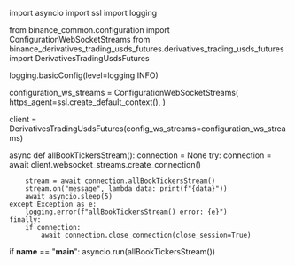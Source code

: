 import asyncio
import ssl
import logging

from binance_common.configuration import ConfigurationWebSocketStreams
from binance_derivatives_trading_usds_futures.derivatives_trading_usds_futures import DerivativesTradingUsdsFutures

logging.basicConfig(level=logging.INFO)

configuration_ws_streams = ConfigurationWebSocketStreams(
    https_agent=ssl.create_default_context(),
)

client = DerivativesTradingUsdsFutures(config_ws_streams=configuration_ws_streams)


async def allBookTickersStream():
    connection = None
    try:
        connection = await client.websocket_streams.create_connection()

        stream = await connection.allBookTickersStream()
        stream.on("message", lambda data: print(f"{data}"))
        await asyncio.sleep(5)
    except Exception as e:
        logging.error(f"allBookTickersStream() error: {e}")
    finally:
        if connection:
            await connection.close_connection(close_session=True)


if __name__ == "__main__":
    asyncio.run(allBookTickersStream())
